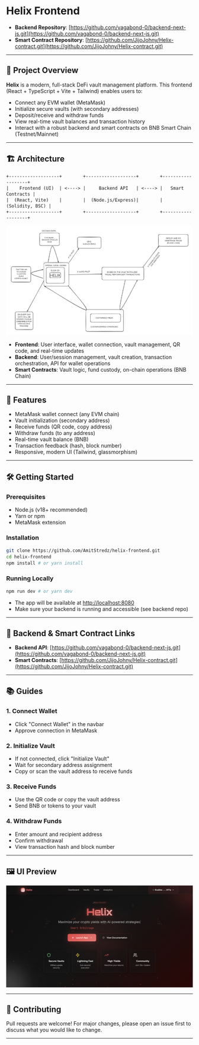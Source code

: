# Helix Frontend

- **Backend Repository**: [https://github.com/vagabond-0/backend-next-js.git](https://github.com/vagabond-0/backend-next-js.git)
- **Smart Contract Repository**: [https://github.com/JijoJohny/Helix-contract.git](https://github.com/JijoJohny/Helix-contract.git)
---

## 🚀 Project Overview

**Helix** is a modern, full-stack DeFi vault management platform. This frontend (React + TypeScript + Vite + Tailwind) enables users to:
- Connect any EVM wallet (MetaMask)
- Initialize secure vaults (with secondary addresses)
- Deposit/receive and withdraw funds
- View real-time vault balances and transaction history
- Interact with a robust backend and smart contracts on BNB Smart Chain (Testnet/Mainnet)

---

## 🏗️ Architecture

```
+-------------------+        +-------------------+        +-------------------+
|    Frontend (UI)  | <----> |     Backend API   | <----> |   Smart Contracts |
|  (React, Vite)    |        |  (Node.js/Express)|        |   (Solidity, BSC) |
+-------------------+        +-------------------+        +-------------------+
```

![Helix Architecture](./public/helix_architecture.jpg)

- **Frontend**: User interface, wallet connection, vault management, QR code, and real-time updates
- **Backend**: User/session management, vault creation, transaction orchestration, API for wallet operations
- **Smart Contracts**: Vault logic, fund custody, on-chain operations (BNB Chain)

---

## 📝 Features
- MetaMask wallet connect (any EVM chain)
- Vault initialization (secondary address)
- Receive funds (QR code, copy address)
- Withdraw funds (to any address)
- Real-time vault balance (BNB)
- Transaction feedback (hash, block number)
- Responsive, modern UI (Tailwind, glassmorphism)

---

## 🛠️ Getting Started

### Prerequisites
- Node.js (v18+ recommended)
- Yarn or npm
- MetaMask extension

### Installation
```bash
git clone https://github.com/AmitStredz/helix-frontend.git
cd helix-frontend
npm install # or yarn install
```

### Running Locally
```bash
npm run dev # or yarn dev
```

- The app will be available at [http://localhost:8080](http://localhost:8080)
- Make sure your backend is running and accessible (see backend repo)

---

## 🔗 Backend & Smart Contract Links
- **Backend API**: [https://github.com/vagabond-0/backend-next-js.git](https://github.com/vagabond-0/backend-next-js.git)
- **Smart Contracts**: [https://github.com/JijoJohny/Helix-contract.git](https://github.com/JijoJohny/Helix-contract.git)

---

## 📚 Guides

### 1. Connect Wallet
- Click "Connect Wallet" in the navbar
- Approve connection in MetaMask

### 2. Initialize Vault
- If not connected, click "Initialize Vault"
- Wait for secondary address assignment
- Copy or scan the vault address to receive funds

### 3. Receive Funds
- Use the QR code or copy the vault address
- Send BNB or tokens to your vault

### 4. Withdraw Funds
- Enter amount and recipient address
- Confirm withdrawal
- View transaction hash and block number

---

## 🖼️ UI Preview

![Helix UI Preview](./public/helix_UI.png)

---

## 🤝 Contributing
Pull requests are welcome! For major changes, please open an issue first to discuss what you would like to change.

---